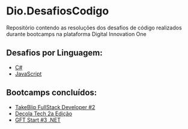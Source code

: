 # Dio.DesafiosCodigo

Repositório contendo as resoluções dos desafios de código realizados durante bootcamps na plataforma Digital Innovation One

## Desafios por Linguagem:
  <!-- C# -->
- <a href="https://github.com/schelip/Dio.DesafiosCodigo/tree/main/C%23">C#</a>
  <!-- JavaScript -->
- <a href="https://github.com/schelip/Dio.DesafiosCodigo/tree/main/JavaScript">JavaScript</a>

## Bootcamps concluídos:
- <a href="https://web.dio.me/track/take-blip-fullstack-developer-2">TakeBlip FullStack Developer \#2</a>
- <a href="https://web.dio.me/track/decola-tech-2a-edicao">Decola Tech 2a Edição</a>
- <a href="https://web.dio.me/track/gft-start-3-net">GFT Start \#3 .NET</a>